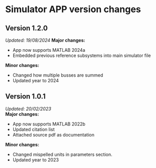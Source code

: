 # Simulator APP version changes

## Version 1.2.0
*Updated: 19/08/2024*
__Major changes:__  
- App now supports MATLAB 2024a
- Embedded previous reference subsystems into main simulator file
  
__Minor changes:__  
- Changed how multiple busses are summed
- Updated year to 2024

## Version 1.0.1
*Updated: 20/02/2023*  
__Major changes:__  
- App now supports MATLAB 2022b
- Updated citation list
- Attached source pdf as documentation

__Minor changes:__  
- Changed mispelled units in parameters section.
- Updated year to 2023
